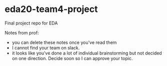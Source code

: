 # eda20-team4-project
Final project repo for EDA

Notes from prof:

- you can delete these notes once you've read them 
- I cannot find your team on slack.
- it looks like you've done a lot of individual brainstorming but not decided on one direction. Decide soon so I can approve your topic. 
